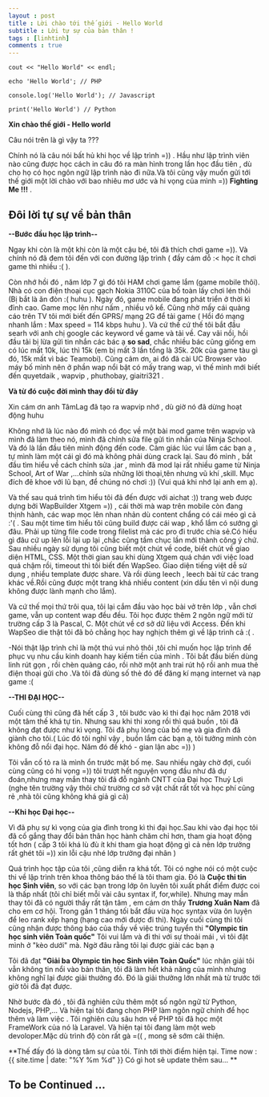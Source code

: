 ```yaml
---
layout : post
title : Lời chào tới thế giới - Hello World
subtitle : Lời tự sự của bản thân !
tags : [linhtinh]
comments : true
---
```




```
cout << "Hello World" << endl;

echo 'Hello World'; // PHP

console.log('Hello World'); // Javascript

print('Hello World') // Python
```
**Xin chào thế giới - Hello world**

Câu nói trên là gì vậy ta ???

Chính nó là câu nói bất hủ khi học về lập trình =)) . Hầu như lập trình viên nào cũng được học cách in câu đó ra màn hình trong lần học đầu tiên , dù cho họ có học ngôn ngữ lập trình nào đi nữa.Và tôi cũng vậy muốn gửi tới thế giới một lời chào với bao nhiêu mơ ước và hi vọng của mình =)) **Fighting Me !!!** .


## Đôi lời tự sự về bản thân

**--Bước đầu học lập trình--**

Ngay khi còn là một khi còn là một cậu bé, tôi đã thích chơi game =)). Và chính nó đã đem tôi đến với con đường lập trình ( đầy cám dỗ :< học ít chơi game thì nhiều :( ).

Còn nhớ hồi đó , năm lớp 7 gì đó tôi HAM chơi game lắm (game mobile thôi). Nhà có con điện thoại cục gạch Nokia 3110C của bố toàn lấy chơi lén thôi (Bị bắt là ăn đòn :( huhu ). Ngày đó, game mobile đang phát triển ở thời kì đỉnh cao.
Game mọc lên như nấm , nhiều vô kể. Cũng nhờ mấy cái quảng cáo trên TV tôi mới biết đến GPRS/ mạng 2G để tải game ( Hồi đó mạng nhanh lắm : Max speed = 114 kbps huhu ). Và cứ thế cứ thế tôi bắt đầu searh với anh chị google các keyword về game và tải về. Cay vãi nồi, hồi đầu tải bị lừa gửi tin nhắn các bác ạ **so sad**, chắc nhiều bác cũng giống em có lúc mất 10k, lúc thì 15k (em bị mất 3 lần tổng là 35k. 20k của game tàu gì đó, 15k mất vì bác Teamobi). Cũng cảm ơn, ai đó đã cài UC Browser vào máy bố mình nên ở phần wap nổi bật có mấy trang wap, vì thế mình mới biết đến quyetdaik , wapvip , phuthobay, giaitri321 .

**Và từ đó cuộc đời mình thay đổi từ đây**

Xin cám ơn anh TâmLag đã tạo ra wapvip nhớ , dù giờ nó đã dừng hoạt động huhu

Không nhớ là lúc nào đó mình có đọc về một bài mod game trên wapvip và mình đã làm theo nó, mình đã chỉnh sửa file gửi tin nhắn của Ninja School. Và đó là lần đầu tiên mình động đến code. Cảm giác lúc vui lắm các bạn ạ , tự mình làm một cái gì đó mà không phải dùng crack lại. Sau đó mình , bắt đầu tìm hiểu về cách chỉnh sửa .jar , mình đã mod lại rất nhiều game từ Ninja School, Art of War ,...chỉnh sửa những lời thoại,tên nhưng vũ khí ,skill. Mục đích đê khoe với lũ bạn, để chúng nó chơi :)) (Vui quá khi nhớ lại anh em ạ).

Và thế sau quá trình tìm hiểu tôi đã đến được với aichat :)) trang web được dựng bởi WapBuilder Xtgem =)) , cái thời mà wap trên mobile còn đang thịnh hành, các wap mọc lên nhan nhản dù content chẩng có cái méo gì cả :'( . Sau một time tìm hiểu tôi cũng build được cái wap , khổ lắm có sướng gì đâu. Phải up từng file code trong filelist mà các pro đi trước chia sẻ.Có hiểu gì đâu cứ up lên lỗi lại up lại ,chắc cũng tầm chục lần mới thành công ý chứ. Sau nhiều ngày sử dụng tôi cũng biết một chút về code, biết chút về giao diện HTML, CSS. Một thời gian sau khi dùng Xtgem quá chán với việc load quá chậm rồi, timeout thì tôi biết đến WapSeo. Giao diện tiếng việt dễ sử dụng , nhiều template được share. Và rồi dùng leech , leech bài từ các trang khác về.Rồi cũng được một trang khá nhiều content (xin dấu tên vì nội dung không được lành mạnh cho lắm).


Và cứ thế mọi thứ trôi qua, tôi lại cắm đầu vào học bài vở trên lớp , vẫn chơi game, vẫn up content wap đều đều. Tôi học được thêm 2 ngôn ngữ mới từ trường cấp 3 là Pascal, C. Một chút về cơ sở dữ liệu với Access. Đến khi WapSeo die thật tôi đã bỏ chẳng học hay nghịch thêm gì về lập trình cả :( .

-Nói thật lập trình chỉ là một thú vui nhỏ thôi ,tôi chỉ muốn học lập trình để phục vụ nhu cầu kinh doanh hay kiếm tiền của mình . Tôi bắt đầu biến dùng linh rút gọn , rồi chèn quảng cáo, rồi nhờ một anh trai rút hộ rồi anh mua thẻ điện thoại gửi cho .Và tôi đã dùng số thẻ đó để đăng kí mạng internet và nạp game :(

**--THI ĐẠI HỌC--**

Cuối cùng thì cũng đã hết cấp 3 , tôi bước vào kì thi đại học năm 2018 với một tâm thế khá tự tin. Nhưng sau khi thi xong rồi thì quá buồn , tôi đã không đạt được như kì vọng. Tôi đã phụ lòng của bố mẹ và gia đình đã giành cho tôi.( Lúc đó tôi nghĩ vậy , buồn lắm các bạn ạ, tôi tưởng mình còn không đỗ nổi đại học. Năm đó đề khó - gian lận abc =)) )

Tôi vẫn cố tỏ ra là mình ổn trước mặt bố mẹ. Sau nhiều ngày chờ đợi, cuối cùng cũng có hi vọng =)) tôi trượt hết nguyện vọng đầu như đã dự đoán,nhưng may mắn thay tôi đã đỗ ngành CNTT của Đại học Thuỷ Lợi (nghe tên trường vậy thôi chứ trường cơ sở vật chất rất tốt và học phí cũng rẻ ,nhà tôi cũng không khá giả gì cả)

**--Khi học Đại học--**

Vì đã phụ sự kì vọng của gia đình trong kì thi đại học.Sau khi vào đại học tôi đã cố gắng thay đổi bản thân học hành chăm chỉ hơn, tham gia hoạt động tốt hơn ( cấp 3 tôi khá lù đù ít khi tham gia hoạt động gì cả nên lớp trưởng rất ghét tôi =)) xin lỗi cậu nhé lớp trưởng đại nhân )

Quá trình học tập của tôi ,cũng diễn ra khá tốt. Tôi có nghe nói có một cuộc thi về lập trình trên khoa thông báo thế là tôi tham gia. Đó là **Cuộc thi tin học Sinh viên**, so với các bạn trong lớp ôn luyên tôi xuất phất điểm được coi là thấp nhất (tôi chỉ biết mỗi vài câu syntax if, for,while). Nhưng may mắn thay tôi đã có người thầy rất tận tâm , em cám ơn thầy **Trương Xuân Nam** đã cho em cơ hội. Trong gần 1 tháng tối bắt đầu vừa học syntax vừa ôn luyện để leo rank xếp hạng (hạng cao mới được đi thi). Ngày cuối cùng thì tôi cũng nhận được thông báo của thầy về việc trúng tuyển thi **"Olympic tin học sinh viên Toàn quốc"** Tôi vui lắm và đi thi với sự thoải mái , vì tôi đặt mình ở "kèo dưới" mà. Ngờ đâu rằng tôi lại được giải các bạn ạ

Tôi đã đạt **"Giải ba Olympic tin học Sinh viên Toàn Quốc"** lúc nhận giải tôi vẫn  không tin nổi vào bản thân, tôi đã làm hết khả năng của mình nhưng không nghĩ lại được giải thưởng đó. Đó là giải thưởng lớn nhất mà từ trước tới giờ tôi đã đạt được.

Nhờ bước đà đó , tôi đã nghiên cứu thêm một số ngôn ngữ từ Python, Nodejs, PHP,... Và hiện tại tôi đang chọn PHP làm ngôn ngữ chính để học thêm và làm việc . Tôi nghiên cứu sâu hơn về PHP tôi đã học một FrameWork của nó là Laravel. Và hiện tại tôi đang làm một web devoloper.Mặc dù trình độ còn rất gà =(( , mong sẽ sớm cải thiện.

**Thế đấy đó là dòng tâm sự của tôi. Tính tới thời điểm hiện tại.
Time now : {{ site.time | date: "%Y %m %d" }}
Có gì hot sẽ update thêm sau...
**

## To be Continued ...
